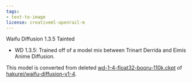 ```yaml
---
tags:
- text-to-image
license: creativeml-openrail-m
---
```


Waifu Diffusion 1.3.5 Tainted

- WD 1.3.5: Trained off of a model mix between Trinart Derrida and Eimis Anime Diffusion.

This model is converted from deleted [wd-1-4-float32-booru-110k.ckpt](https://huggingface.co/hakurei/waifu-diffusion-v1-4/commit/ec105e87912b66576b898478241bd76a9a4e4c22) of [hakurei/waifu-diffusion-v1-4](https://huggingface.co/hakurei/waifu-diffusion-v1-4).